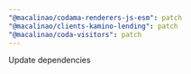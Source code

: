 ```yaml
---
"@macalinao/codama-renderers-js-esm": patch
"@macalinao/clients-kamino-lending": patch
"@macalinao/coda-visitors": patch
---
```


Update dependencies

